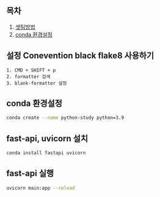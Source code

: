 ## 목차 

1. [셋팅방법](#설정-Conevention-black-flake8-사용하기)
2. [conda 환경설정](#conda-환경설정)


## 설정 Conevention black flake8 사용하기
    1. CMD + SHIFT + p
    2. formatter 검색 
    3. blank-formatter 설정 


## conda 환경설정 
```sh
conda create --name python-study python=3.9
```

## fast-api, uvicorn 설치 
```sh
conda install fastapi uvicorn
```

## fast-api 실행
```sh
uvicorn main:app --reload
```

